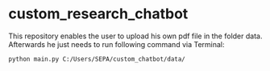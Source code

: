 # custom_research_chatbot

This repository enables the user to upload his own pdf file in the folder data.
Afterwards he just needs to run following command via Terminal:

```
python main.py C:/Users/SEPA/custom_chatbot/data/
```

